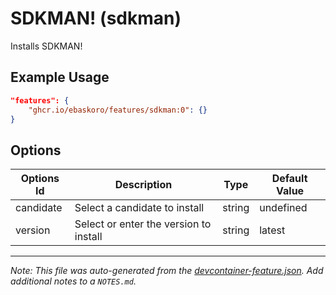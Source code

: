 
# SDKMAN! (sdkman)

Installs SDKMAN!

## Example Usage

```json
"features": {
    "ghcr.io/ebaskoro/features/sdkman:0": {}
}
```

## Options

| Options Id | Description | Type | Default Value |
|-----|-----|-----|-----|
| candidate | Select a candidate to install | string | undefined |
| version | Select or enter the version to install | string | latest |



---

_Note: This file was auto-generated from the [devcontainer-feature.json](https://github.com/ebaskoro/features/blob/main/src/sdkman/devcontainer-feature.json).  Add additional notes to a `NOTES.md`._

